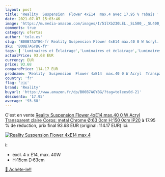 ```yaml
---
layout: post
title: 'Reality  Suspension  Flower 4xE14  max.4 avec 17.95 % rabais '
date: 2021-07-07 15:03:46
image: 'https://m.media-amazon.com/images/I/51lXb230LEL._SL500_._SL400_.jpg'
comments: true
category: ofertas
author: 'tole.es'
slug: 'B00B7AGYBG-fr Reality Suspension Flower 4xE14 max.40 0 W Acryl...'
sku: 'B00B7AGYBG-fr'
tags: [ 'Luminaires et Éclairage','Luminaires et éclairage','Luminaires intérieur','Suspensions déclairage intérieur','reality','Éclairage de plafond', ]
actualPrice: 93.68 EUR
currency: EUR
price: 93.68
comparePrice: 114.17 EUR
prodname: 'Reality  Suspension  Flower 4xE14  max.40 0 W Acryl  Transparent claire  Corps: metal  Chrome Ø:63 0cm  H:150 0cm IP20'
country: 'fr'
flag: '🇫🇷'
brand: 'Reality'
buyurl: 'https://www.amazon.fr/dp/B00B7AGYBG/?tag=tolees0d-21'
descuento: '17.95'
average: '93.68'
---
```


C'est en vente [Reality  Suspension  Flower 4xE14  max.40 0 W Acryl  Transparent claire  Corps: metal  Chrome Ø:63 0cm  H:150 0cm IP20](https://www.amazon.fr/dp/B00B7AGYBG/?tag=tolees0d-21)  à  17.95 % de réduction, prix final  93.68 EUR (original: 114.17 EUR) ici:

[![Reality  Suspension  Flower 4xE14  max.4](https://m.media-amazon.com/images/I/51lXb230LEL._SL500_._SL400_.jpg)](https://www.amazon.fr/dp/B00B7AGYBG/?tag=tolees0d-21)

ℹ️:

- excl. 4 x E14, max. 40W
- H:15cm D:63cm

[🛒 Achète-le!!](https://www.amazon.fr/dp/B00B7AGYBG/?tag=tolees0d-21)
